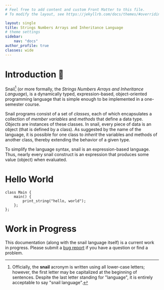 ```yaml
---
# Feel free to add content and custom Front Matter to this file.
# To modify the layout, see https://jekyllrb.com/docs/themes/#overriding-theme-defaults

layout: single 
title: Strings Numbers Arrays and Inheritance Language
# theme settings
sidebar:
    nav: "docs"
author_profile: true
classes: wide
---
```

# Introduction :snail:

Snail[^1] (or more formally, the *Strings Numbers Arrays and Inheritance Language*),
is a dynamically typed, expression-based, object-oriented programming language
that is simple enough to be implemented in a one-semester course. 

Snail programs consist of a set of *classes*, each of which encapsulates a
collection of *member variables* and *methods* that define a data type.
*Objects* are instances of these classes.  In snail, every piece of data is an
object (that is defined by a class).  As suggested by the name of the language,
it is possible for one class to *inherit* the variables and methods of another
class, thereby extending the behavior of a given type.

To simplify the language syntax, snail is an expression-based language.  Thus,
nearly every snail construct is an expression that produces some value (object)
when evaluated.

# Hello World


```reasonml
class Main {
    main() {
        print_string("hello, world");
    };
};
```


# Work in Progress
This documentation (along with the snail language itself) is a current work in
progress.  Please submit a [bug
report](https://github.com/snail-language/snail-language.github.io/issues) if
you have a question or find a problem.

[^1]: Officially, the **snail** acronym is written using all lower-case letters;
    however, the first letter may be capitalized at the beginning of sentences.
    Despite the last letter standing for "language", it is entirely acceptable
    to say "snail language".